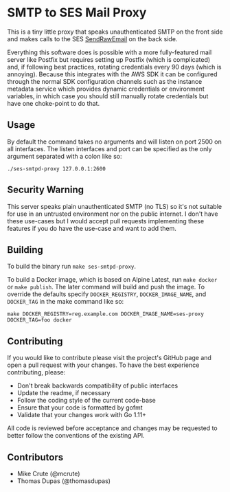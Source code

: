 # SMTP to SES Mail Proxy

This is a tiny little proxy that speaks unauthenticated SMTP on the front side
and makes calls to the SES
[SendRawEmail](https://docs.aws.amazon.com/ses/latest/APIReference/API_SendRawEmail.html)
on the back side.

Everything this software does is possible with a more fully-featured mail
server like Postfix but requires setting up Postfix (which is complicated) and,
if following best practices, rotating credentials every 90 days (which is
annoying). Because this integrates with the AWS SDK it can be configured
through the normal SDK configuration channels such as the instance metadata
service which provides dynamic credentials or environment variables, in which
case you should still manually rotate credentials but have one choke-point to
do that.

## Usage
By default the command takes no arguments and will listen on port 2500 on all
interfaces. The listen interfaces and port can be specified as the only
argument separated with a colon like so:

```
./ses-smtpd-proxy 127.0.0.1:2600
```

## Security Warning
This server speaks plain unauthenticated SMTP (no TLS) so it's not suitable for
use in an untrusted environment nor on the public internet. I don't have these
use-cases but I would accept pull requests implementing these features if you
do have the use-case and want to add them.

## Building
To build the binary run `make ses-smtpd-proxy`. 

To build a Docker image, which is based on Alpine Latest, run `make docker` or
`make publish`. The later command will build and push the image. To override
the defaults specify `DOCKER_REGISTRY`, `DOCKER_IMAGE_NAME`, and `DOCKER_TAG`
in the make command like so:

```
make DOCKER_REGISTRY=reg.example.com DOCKER_IMAGE_NAME=ses-proxy DOCKER_TAG=foo docker
```
## Contributing
If you would like to contribute please visit the project's GitHub page and open
a pull request with your changes. To have the best experience contributing,
please:

* Don't break backwards compatibility of public interfaces
* Update the readme, if necessary
* Follow the coding style of the current code-base
* Ensure that your code is formatted by gofmt
* Validate that your changes work with Go 1.11+

All code is reviewed before acceptance and changes may be requested to better
follow the conventions of the existing API.

## Contributors
* Mike Crute (@mcrute)
* Thomas Dupas (@thomasdupas)
